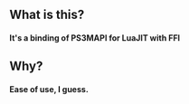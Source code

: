 ## What is this?
#### It's a binding of PS3MAPI for LuaJIT with FFI
## Why?
#### Ease of use, I guess.